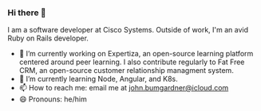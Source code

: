 ### Hi there 👋

I am a software developer at Cisco Systems. Outside of work, I'm an avid Ruby on Rails developer.
- 🔭 I’m currently working on Expertiza, an open-source learning platform centered around peer learning. I also contribute regularly to Fat Free CRM, an open-source customer relationship managment system. 
- 🌱 I’m currently learning Node, Angular, and K8s. 
- 📫 How to reach me: email me at john.bumgardner@icloud.com
- 😄 Pronouns: he/him
